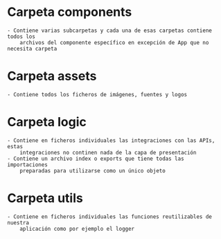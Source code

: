 # Carpeta components
    - Contiene varias subcarpetas y cada una de esas carpetas contiene todos los
        archivos del componente específico en excepción de App que no necesita carpeta

# Carpeta assets
    - Contiene todos los ficheros de imágenes, fuentes y logos

# Carpeta logic
    - Contiene en ficheros individuales las integraciones con las APIs, estas
        integraciones no continen nada de la capa de presentación
    - Contiene un archivo index o exports que tiene todas las importaciones
        preparadas para utilizarse como un único objeto

# Carpeta utils
    - Contiene en ficheros individuales las funciones reutilizables de nuestra
        aplicación como por ejemplo el logger